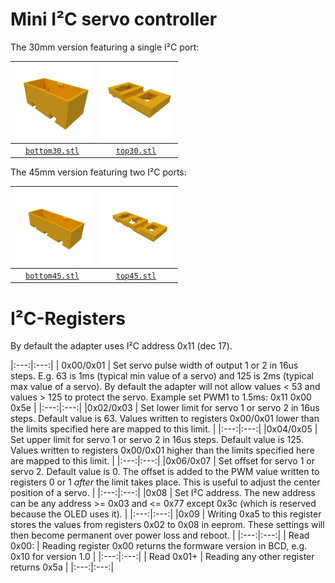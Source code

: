 # Mini I²C servo controller

The 30mm version featuring a single I²C port:

| ![bottom case](case/bottom30.png) | ![top case](case/top30.png) |
|:---:|:---:|
| [`bottom30.stl`](case/bottom30.stl) | [`top30.stl`](case/top30.stl) |

The 45mm version featuring two I²C ports:

| ![bottom case](case/bottom45.png) | ![top case](case/top45.png) |
|:---:|:---:|
| [`bottom45.stl`](case/bottom45.stl) | [`top45.stl`](case/top45.stl) |


# I²C-Registers

By default the adapter uses I²C address 0x11 (dec 17).

|:---:|:---:|
| 0x00/0x01 | Set servo pulse width of output 1 or 2 in 16us steps. E.g. 63 is 1ms (typical min value of a servo) and 125 is 2ms (typical max value of a servo). By default the adapter will not allow values < 53 and values > 125 to protect the servo. Example set PWM1 to 1.5ms: 0x11 0x00 0x5e |
|:---:|:---:|
|0x02/0x03 | Set lower limit for servo 1 or servo 2 in 16us steps. Default value is 63. Values written to registers  0x00/0x01 lower than the limits specified here are mapped to this limit. |
|:---:|:---:|
|0x04/0x05  | Set upper limit for servo 1 or servo 2 in 16us steps. Default value is 125. Values written to registers  0x00/0x01 higher than the limits specified here are mapped to this limit. |
|:---:|:---:|
|0x06/0x07  | Set offset for servo 1 or servo 2. Default value is 0. The offset is added to the PWM value written to registers 0 or 1 _after_ the limit takes place. This is useful to adjust the center position of a servo. |
|:---:|:---:|
|0x08       | Set I²C address. The new address can be any address >= 0x03 and <= 0x77 except 0x3c (which is reserved because the OLED uses it). |
|:---:|:---:|
|0x09       | Writing 0xa5 to this register stores the values from registers 0x02 to 0x08 in eeprom. These settings will then become permanent over power loss and reboot. |
|:---:|:---:|
| Read 0x00: | Reading register 0x00 returns the formware version in BCD, e.g. 0x10 for version 1.0 |
|:---:|:---:|
| Read 0x01+ | Reading any other register returns 0x5a |
|:---:|:---:|
